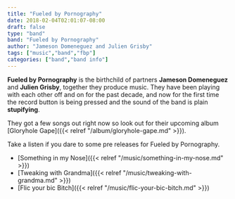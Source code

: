 ```yaml
---
title: "Fueled by Pornography"
date: 2018-02-04T02:01:07-08:00
draft: false
type: "band"
band: "Fueled by Pornography"
author: "Jameson Domeneguez and Julien Grisby"
tags: ["music","band","fbp"]
categories: ["band","band info"]
---
```


**Fueled by Pornography** is the birthchild of partners **Jameson Domeneguez** and **Julien Grisby**, together they produce music.
They have been playing with each other off and on for the past decade, and now for the first time
the record button is being pressed and the sound of the band is plain **stupifying**.

They got a few songs out right now so look out for their upcoming album [Gloryhole Gape]({{< relref "/album/gloryhole-gape.md" >}}).

Take a listen if you dare to some pre releases for Fueled by Pornography.

* [Something in my Nose]({{< relref "/music/something-in-my-nose.md" >}})
* [Tweaking with Grandma]({{< relref "/music/tweaking-with-grandma.md" >}})
* [Flic your bic Bitch]({{< relref "/music/flic-your-bic-bitch.md" >}})

